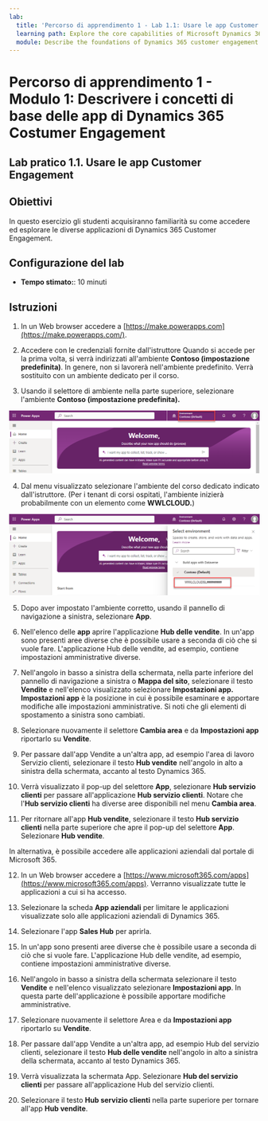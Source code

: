 ```yaml
---
lab:
  title: 'Percorso di apprendimento 1 - Lab 1.1: Usare le app Customer Engagement'
  learning path: Explore the core capabilities of Microsoft Dynamics 365 customer engagement apps
  module: Describe the foundations of Dynamics 365 customer engagement apps
---
```


Percorso di apprendimento 1 - Modulo 1: Descrivere i concetti di base delle app di Dynamics 365 Costumer Engagement
========================

## Lab pratico 1.1. Usare le app Customer Engagement 

## Obiettivi

In questo esercizio gli studenti acquisiranno familiarità su come accedere ed esplorare le diverse applicazioni di Dynamics 365 Customer Engagement. 

## Configurazione del lab

  - **Tempo stimato:**: 10 minuti

## Istruzioni

1. In un Web browser accedere a [https://make.powerapps.com](https://make.powerapps.com/). 

2. Accedere con le credenziali fornite dall'istruttore Quando si accede per la prima volta, si verrà indirizzati all'ambiente **Contoso (impostazione predefinita)**. In genere, non si lavorerà nell'ambiente predefinito. Verrà sostituito con un ambiente dedicato per il corso. 

3.  Usando il selettore di ambiente nella parte superiore, selezionare l'ambiente **Contoso (impostazione predefinita).** 

![Seleziona ambiente](media/lab-11-work-with-customer-engagement-apps-01.png)

4. Dal menu visualizzato selezionare l'ambiente del corso dedicato indicato dall'istruttore. (Per i tenant di corsi ospitati, l'ambiente inizierà probabilmente con un elemento come **WWLCLOUD.**)

![convalidare l'ambiente](media/lab-11-work-with-customer-engagement-apps-02.png)

5. Dopo aver impostato l'ambiente corretto, usando il pannello di navigazione a sinistra, selezionare **App**. 

6. Nell'elenco delle **app** aprire l'applicazione **Hub delle vendite**. In un'app sono presenti aree diverse che è possibile usare a seconda di ciò che si vuole fare. L'applicazione Hub delle vendite, ad esempio, contiene impostazioni amministrative diverse.

7. Nell'angolo in basso a sinistra della schermata, nella parte inferiore del pannello di navigazione a sinistra o **Mappa del sito**, selezionare il testo **Vendite** e nell'elenco visualizzato selezionare **Impostazioni app.** **Impostazioni app** è la posizione in cui è possibile esaminare e apportare modifiche alle impostazioni amministrative. Si noti che gli elementi di spostamento a sinistra sono cambiati.

8. Selezionare nuovamente il selettore **Cambia area** e da **Impostazioni app** riportarlo su **Vendite**.

9. Per passare dall'app Vendite a un'altra app, ad esempio l'area di lavoro Servizio clienti, selezionare il testo **Hub vendite** nell'angolo in alto a sinistra della schermata, accanto al testo Dynamics 365.

10.  Verrà visualizzato il pop-up del selettore **App**, selezionare **Hub servizio clienti** per passare all'applicazione **Hub servizio clienti**. Notare che l'**Hub servizio clienti** ha diverse aree disponibili nel menu **Cambia area**.

11. Per ritornare all'app **Hub vendite**, selezionare il testo **Hub servizio clienti** nella parte superiore che apre il pop-up del selettore **App**. Selezionare **Hub vendite**.

In alternativa, è possibile accedere alle applicazioni aziendali dal portale di Microsoft 365.

12. In un Web browser accedere a [https://www.microsoft365.com/apps](https://www.microsoft365.com/apps). Verranno visualizzate tutte le applicazioni a cui si ha accesso.

13. Selezionare la scheda **App aziendali** per limitare le applicazioni visualizzate solo alle applicazioni aziendali di Dynamics 365.

14. Selezionare l'app **Sales Hub** per aprirla.

15. In un'app sono presenti aree diverse che è possibile usare a seconda di ciò che si vuole fare. L'applicazione Hub delle vendite, ad esempio, contiene impostazioni amministrative diverse.

16. Nell'angolo in basso a sinistra della schermata selezionare il testo **Vendite** e nell'elenco visualizzato selezionare **Impostazioni app**. In questa parte dell'applicazione è possibile apportare modifiche amministrative.

17. Selezionare nuovamente il selettore Area e da **Impostazioni app** riportarlo su **Vendite**.

18. Per passare dall'app Vendite a un'altra app, ad esempio Hub del servizio clienti, selezionare il testo **Hub delle vendite** nell'angolo in alto a sinistra della schermata, accanto al testo Dynamics 365.

19. Verrà visualizzata la schermata App. Selezionare **Hub del servizio clienti** per passare all'applicazione Hub del servizio clienti.

20. Selezionare il testo **Hub servizio clienti** nella parte superiore per tornare all'app **Hub vendite**.
